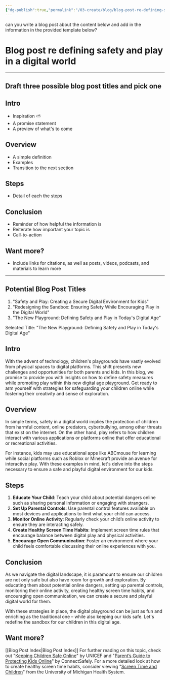 ```yaml
---
{"dg-publish":true,"permalink":"/03-create/blog/blog-post-re-defining-safety-and-play-in-a-digital-world/"}
---
```



can you write a blog post about the content below and add in the information in the provided template below? 
# Blog post re defining safety and play in a digital world

---
## Draft three possible blog post titles and pick one

## Intro
* Inspiration ⛅
* A promise statement
* A preview of what's to come

## Overview
* A simple definition
* Examples
* Transition to the next section

## Steps
* Detail of each the steps

## Conclusion
* Reminder of how helpful the information is
* Reiterate how important your topic is
* Call-to-action

## Want more?

- Include links for citations, as well as posts, videos, podcasts, and materials to learn more






---
## Potential Blog Post Titles
1. "Safety and Play: Creating a Secure Digital Environment for Kids"
2. "Redesigning the Sandbox: Ensuring Safety While Encouraging Play in the Digital World"
3. "The New Playground: Defining Safety and Play in Today's Digital Age"

Selected Title: "The New Playground: Defining Safety and Play in Today's Digital Age"

## Intro
With the advent of technology, children's playgrounds have vastly evolved from physical spaces to digital platforms. This shift presents new challenges and opportunities for both parents and kids. In this blog, we promise to provide you with insights on how to define safety measures while promoting play within this new digital age playground. Get ready to arm yourself with strategies for safeguarding your children online while fostering their creativity and sense of exploration.

## Overview
In simple terms, safety in a digital world implies the protection of children from harmful content, online predators, cyberbullying, among other threats that exist on the internet. On the other hand, play refers to how children interact with various applications or platforms online that offer educational or recreational activities.

For instance, kids may use educational apps like ABCmouse for learning while social platforms such as Roblox or Minecraft provide an avenue for interactive play. With these examples in mind, let's delve into the steps necessary to ensure a safe and playful digital environment for our kids.

## Steps
1. **Educate Your Child**: Teach your child about potential dangers online such as sharing personal information or engaging with strangers.
2. **Set Up Parental Controls**: Use parental control features available on most devices and applications to limit what your child can access.
3. **Monitor Online Activity**: Regularly check your child’s online activity to ensure they are interacting safely.
4. **Create Healthy Screen Time Habits**: Implement screen time rules that encourage balance between digital play and physical activities.
5. **Encourage Open Communication**: Foster an environment where your child feels comfortable discussing their online experiences with you.

## Conclusion
As we navigate the digital landscape, it is paramount to ensure our children are not only safe but also have room for growth and exploration. By educating them about potential online dangers, setting up parental controls, monitoring their online activity, creating healthy screen time habits, and encouraging open communication, we can create a secure and playful digital world for them.

With these strategies in place, the digital playground can be just as fun and enriching as the traditional one – while also keeping our kids safe. Let's redefine the sandbox for our children in this digital age.

## Want more?

[[Blog Post Index\|Blog Post Index]]
For further reading on this topic, check out "[Keeping Children Safe Online](https://www.unicef.org/end-violence/how-keep-your-child-safe-online)" by UNICEF and "[Parent’s Guide to Protecting Kids Online](https://www.connectsafely.org/guides-2/)" by ConnectSafely. For a more detailed look at how to create healthy screen time habits, consider viewing "[Screen Time and Children](https://www.med.umich.edu/yourchild/topics/screentime.htm)" from the University of Michigan Health System.